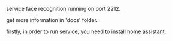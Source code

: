 service face recognition running on port 2212.

get more information in 'docs' folder.

firstly, in order to run service, you need to install home assistant.
